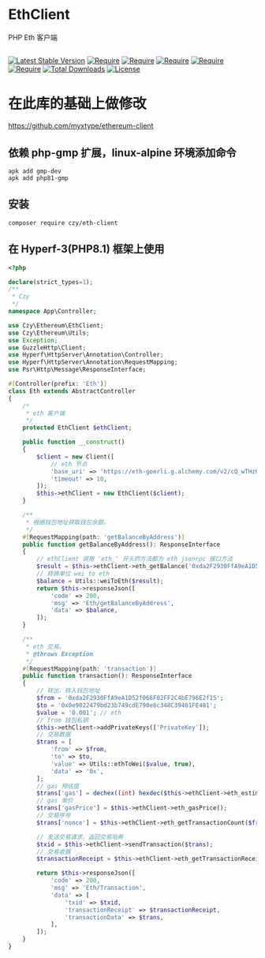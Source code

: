 # EthClient
PHP Eth 客户端
##
[![Latest Stable Version](https://poser.pugx.org/czy/eth-client/v)](https://packagist.org/packages/czy/eth-client)
[![Require](https://poser.pugx.org/czy/eth-client/require/ext-gmp)](https://packagist.org/packages/vufind/vufind)
[![Require](https://poser.pugx.org/czy/eth-client/require/ext-bcmath)](https://packagist.org/packages/vufind/vufind)
[![Require](https://poser.pugx.org/czy/eth-client/require/simplito/elliptic-php)](https://packagist.org/packages/simplito/elliptic-php)
[![Require](https://poser.pugx.org/czy/eth-client/require/kornrunner/keccak)](https://packagist.org/packages/kornrunner/keccak)
[![Require](https://poser.pugx.org/czy/eth-client/require/psr/http-client)](https://packagist.org/packages/psr/http-client)
[![Total Downloads](https://poser.pugx.org/czy/eth-client/downloads)](https://packagist.org/packages/czy/eth-client)
[![License](https://poser.pugx.org/czy/eth-client/license)](https://packagist.org/packages/czy/eth-client)
# 在此库的基础上做修改
https://github.com/myxtype/ethereum-client
## 依赖 php-gmp 扩展，linux-alpine 环境添加命令
```shell
apk add gmp-dev
apk add php81-gmp
```
## 安装
```shell
composer require czy/eth-client
```
## 在 Hyperf-3(PHP8.1) 框架上使用
```php
<?php

declare(strict_types=1);
/**
 * Czy
 */
namespace App\Controller;

use Czy\Ethereum\EthClient;
use Czy\Ethereum\Utils;
use Exception;
use GuzzleHttp\Client;
use Hyperf\HttpServer\Annotation\Controller;
use Hyperf\HttpServer\Annotation\RequestMapping;
use Psr\Http\Message\ResponseInterface;

#[Controller(prefix: 'Eth')]
class Eth extends AbstractController
{
    /*
     * eth 客户端
     */
    protected EthClient $ethClient;

    public function __construct()
    {
        $client = new Client([
            // eth 节点
            'base_uri' => 'https://eth-goerli.g.alchemy.com/v2/cQ_wTHz6237vKR8yagHHTyrv1XPug_Oj',
            'timeout' => 10,
        ]);
        $this->ethClient = new EthClient($client);
    }

    /**
     * 根据钱包地址获取钱包余额。
     */
    #[RequestMapping(path: 'getBalanceByAddress')]
    public function getBalanceByAddress(): ResponseInterface
    {
        // ethClient 调用 'eth_' 开头的方法都为 eth jsonrpc 接口方法
        $result = $this->ethClient->eth_getBalance('0xda2F2930FfA9eA1D52f066F02FF2C4bE796E2f15');
        // 转换单位 wei to eth
        $balance = Utils::weiToEth($result);
        return $this->responseJson([
            'code' => 200,
            'msg' => 'Eth/getBalanceByAddress',
            'data' => $balance,
        ]);
    }

    /**
     * eth 交易。
     * @throws Exception
     */
    #[RequestMapping(path: 'transaction')]
    public function transaction(): ResponseInterface
    {
        // 转出、转入钱包地址
        $from = '0xda2F2930FfA9eA1D52f066F02FF2C4bE796E2f15';
        $to = '0x0e9022479bd23b749cdE790e8c348C39401FE481';
        $value = '0.001'; // eth
        // from 钱包私钥
        $this->ethClient->addPrivateKeys(['PrivateKey']);
        // 交易数据
        $trans = [
            'from' => $from,
            'to' => $to,
            'value' => Utils::ethToWei($value, true),
            'data' => '0x',
        ];
        // gas 预估值
        $trans['gas'] = dechex((int) hexdec($this->ethClient->eth_estimateGas($trans)));
        // gas 单价
        $trans['gasPrice'] = $this->ethClient->eth_gasPrice();
        // 交易序号
        $trans['nonce'] = $this->ethClient->eth_getTransactionCount($from, 'pending');

        // 发送交易请求，返回交易哈希
        $txid = $this->ethClient->sendTransaction($trans);
        // 交易收据
        $transactionReceipt = $this->ethClient->eth_getTransactionReceipt($txid);

        return $this->responseJson([
            'code' => 200,
            'msg' => 'Eth/Transaction',
            'data' => [
                'txid' => $txid,
                'transactionReceipt' => $transactionReceipt,
                'transactionData' => $trans,
            ],
        ]);
    }
}

```

